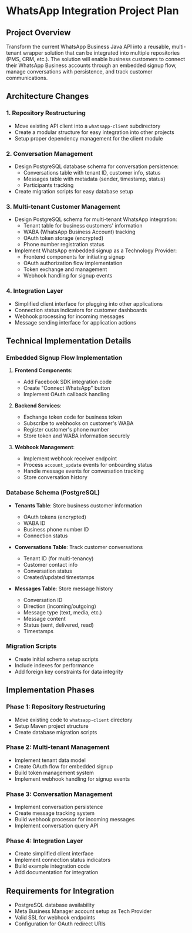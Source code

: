 # WhatsApp Integration Project Plan

## Project Overview
Transform the current WhatsApp Business Java API into a reusable, multi-tenant wrapper solution that can be integrated into multiple repositories (PMS, CRM, etc.). The solution will enable business customers to connect their WhatsApp Business accounts through an embedded signup flow, manage conversations with persistence, and track customer communications.

## Architecture Changes

### 1. Repository Restructuring
- Move existing API client into a `whatsapp-client` subdirectory
- Create a modular structure for easy integration into other projects
- Setup proper dependency management for the client module

### 2. Conversation Management
- Design PostgreSQL database schema for conversation persistence:
  - Conversations table with tenant ID, customer info, status
  - Messages table with metadata (sender, timestamp, status)
  - Participants tracking
- Create migration scripts for easy database setup

### 3. Multi-tenant Customer Management
- Design PostgreSQL schema for multi-tenant WhatsApp integration:
  - Tenant table for business customers' information
  - WABA (WhatsApp Business Account) tracking
  - OAuth token storage (encrypted)
  - Phone number registration status
- Implement WhatsApp embedded signup as a Technology Provider:
  - Frontend components for initiating signup
  - OAuth authorization flow implementation
  - Token exchange and management
  - Webhook handling for signup events

### 4. Integration Layer
- Simplified client interface for plugging into other applications
- Connection status indicators for customer dashboards
- Webhook processing for incoming messages
- Message sending interface for application actions

## Technical Implementation Details

### Embedded Signup Flow Implementation
1. **Frontend Components**:
   - Add Facebook SDK integration code
   - Create "Connect WhatsApp" button
   - Implement OAuth callback handling

2. **Backend Services**:
   - Exchange token code for business token
   - Subscribe to webhooks on customer's WABA
   - Register customer's phone number
   - Store token and WABA information securely

3. **Webhook Management**:
   - Implement webhook receiver endpoint
   - Process `account_update` events for onboarding status
   - Handle message events for conversation tracking
   - Store conversation history

### Database Schema (PostgreSQL)
- **Tenants Table**: Store business customer information
  - OAuth tokens (encrypted)
  - WABA ID
  - Business phone number ID
  - Connection status
  
- **Conversations Table**: Track customer conversations
  - Tenant ID (for multi-tenancy)
  - Customer contact info
  - Conversation status
  - Created/updated timestamps
  
- **Messages Table**: Store message history
  - Conversation ID
  - Direction (incoming/outgoing)
  - Message type (text, media, etc.)
  - Message content
  - Status (sent, delivered, read)
  - Timestamps

### Migration Scripts
- Create initial schema setup scripts
- Include indexes for performance
- Add foreign key constraints for data integrity

## Implementation Phases

### Phase 1: Repository Restructuring
- Move existing code to `whatsapp-client` directory
- Setup Maven project structure
- Create database migration scripts

### Phase 2: Multi-tenant Management
- Implement tenant data model
- Create OAuth flow for embedded signup
- Build token management system
- Implement webhook handling for signup events

### Phase 3: Conversation Management
- Implement conversation persistence
- Create message tracking system
- Build webhook processor for incoming messages
- Implement conversation query API

### Phase 4: Integration Layer
- Create simplified client interface
- Implement connection status indicators
- Build example integration code
- Add documentation for integration

## Requirements for Integration
- PostgreSQL database availability
- Meta Business Manager account setup as Tech Provider
- Valid SSL for webhook endpoints
- Configuration for OAuth redirect URIs